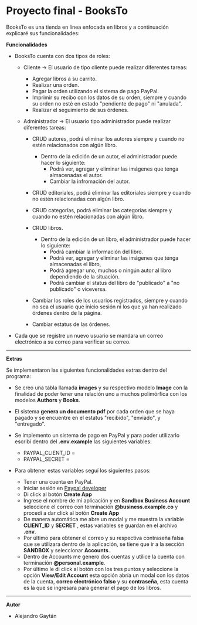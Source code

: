 # Proyecto final - BooksTo

BooksTo es una tienda en línea enfocada en libros y a continuación explicaré sus funcionalidades:

**Funcionalidades**

- BooksTo cuenta con dos tipos de roles:

  - Cliente → El usuario de tipo cliente puede realizar diferentes tareas:

    - Agregar libros a su carrito.
    - Realizar una orden.
    - Pagar la orden utilizando el sistema de pago PayPal.
    - Imprimir su recibo con los  datos de su orden, siempre y cuando su orden no esté en estado       "pendiente de pago" ni "anulada".
    - Realizar el seguimiento de  sus órdenes.

  - Administrador → El usuario tipo administrador puede realizar diferentes tareas:

    - CRUD autores, podrá eliminar  los autores siempre y cuando no estén relacionados con algún libro.
         - Dentro de la edición de un autor, el administrador puede hacer lo siguiente:
            - Podrá ver, agregar y eliminar las imágenes que tenga almacenadas el autor.
            - Cambiar la infromación del autor.
    - CRUD editoriales, podrá eliminar las editoriales siempre y cuando no estén relacionadas con algún libro.
    - CRUD categorías, podrá eliminar las categorías siempre y cuando no estén relacionadas con algún libro.
    - CRUD libros.
        - Dentro de la edición de un libro, el administrador puede hacer lo siguiente:
            - Podrá cambiar la información del libro.
            - Podrá ver, agregar y eliminar las imágenes que tenga almacenadas el libro,
            - Podrá agregar uno, muchos o ningún autor al libro dependiendo de la situación.
            - Podrá cambiar el status del libro de "publicado" a "no publicado" o viceversa.

    - Cambiar los roles de los usuarios registrados, siempre y cuando no sea el usuario que inicio sesión ni los que ya han realizado órdenes dentro de la página.

    - Cambiar estatus de las órdenes.

- Cada que se registre un nuevo usuario se mandara un correo electrónico a su correo para verificar su correo.

___

**Extras**

Se implementaron las siguientes funcionalidades extras dentro del programa:

- Se creo una tabla llamada **images** y su respectivo modelo **Image** con la finalidad de poder tener una relación uno a muchos polimórfica con los modelos **Authors** y **Books**.

- El sistema **genera un documento pdf** por cada orden que se haya pagado y se encuentre en el estatus "recibido", "enviado", y "entregado".

- Se implemento un sistema de pago en PayPal y para poder utilizarlo escribí dentro del **.env.example** las siguientes variables:
  - PAYPAL_CLIENT_ID = 
  - PAYPAL_SECRET = 

- Para obtener estas variables seguí los siguientes pasos:

    - Tener una cuenta en PayPal.
    - Iniciar sesión en [Paypal developer](https://developer.paypal.com/home)
    - Di click al botón **Create App**
    - Ingrese el nombre de mi aplicación y en **Sandbox Business Account** seleccione el correo con terminación **@business.example.co** y procedí a dar click al botón **Create App**
    - De manera automática me abre un modal y me muestra la variable **CLIENT_ID** y **SECRET** , estas variables se guardan en el archivo **.env**.
    - Por último para obtener el correo y su respectiva contraseña falsa que se utilizara dentro de la aplicación, se tiene que ir a la sección **SANDBOX** y seleccionar **Accounts**.
    - Dentro de Accounts me genero dos cuentas y utilice la cuenta con terminación **@personal.example**.
    - Por último le di click al botón con los tres puntos y seleccione la opción **View/Edit Account** esta opción abría un modal con los datos de la cuenta, **correo electrónico falso** y su **contraseña**, esta cuenta es la que se ingresara para generar el pago de los libros.

___

**Autor**

- Alejandro Gaytán
